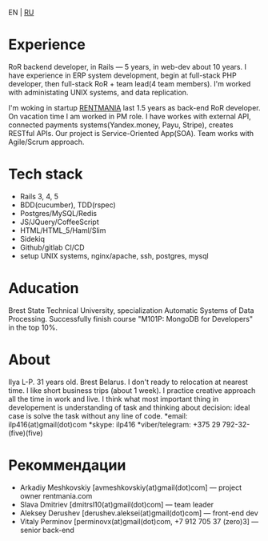 EN | [RU](README_ru.md)

# Experience
RoR backend developer, in Rails — 5 years, in web-dev about 10 years. 
I have experience in ERP system development, begin at full-stack PHP developer,
then full-stack RoR + team lead(4 team members). I'm worked with administating UNIX systems, and data replication.

I'm woking in startup [RENTMANIA](http://rentmania.com) last 1.5 years as back-end RoR developer. On vacation time I am worked in PM role.
I have workes with external API, connected payments systems(Yandex.money, Payu, Stripe), creates RESTful APIs. 
Our project is Service-Oriented App(SOA). Team works with Agile/Scrum approach.

# Tech stack
* Rails 3, 4, 5
* BDD(cucumber), TDD(rspec)
* Postgres/MySQL/Redis
* JS/JQuery/CoffeeScript
* HTML/HTML_5/Haml/Slim
* Sidekiq
* Github/gitlab CI/CD
* setup UNIX systems, nginx/apache, ssh, postgres, mysql

# Aducation
Brest State Technical University, specialization Automatic Systems of Data Processing.
Successfully finish course "M101P: MongoDB for Developers" in the top 10%.

# About
Ilya L-P. 31 years old. Brest Belarus. 
I don't ready to relocation at nearest time.
I like short business trips (about 1 week). I practice creative approach all the time in work and live.
I think what most important thing in developement is understanding of task and thinking about decision: ideal case is solve the task without any line of code.
*email: ilp416(at)gmail(dot)com
*skype: ilp416
*viber/telegram: +375 29 792-32-(five)(five)

# Рекоммендации
* Arkadiy Meshkovskiy [avmeshkovskiy(at)gmail(dot)com] — project owner rentmania.com  
* Slava Dmitriev [dmitrsl10(at)gmail(dot)com] — team leader
* Aleksey Derushev [derushev.aleksei(at)gmail(dot)com] — front-end dev
* Vitaly Perminov [perminovx(at)gmail(dot)com, +7 912 705 37 (zero)3] — senior back-end

